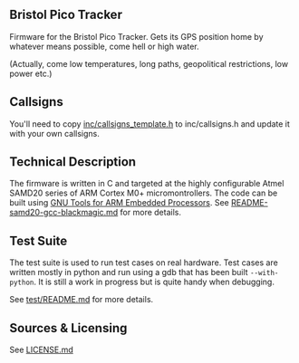 ## Bristol Pico Tracker ##

Firmware for the Bristol Pico Tracker. Gets its GPS position home
by whatever means possible, come hell or high water.

(Actually, come low temperatures, long paths, geopolitical
restrictions, low power etc.)

## Callsigns

You'll need to copy
[inc/callsigns_template.h](inc/callsigns_template.h) to
inc/callsigns.h and update it with your own callsigns.

## Technical Description ##

The firmware is written in C and targeted at the highly configurable
Atmel SAMD20 series of ARM Cortex M0+ micromontrollers. The code can
be built using
[GNU Tools for ARM Embedded Processors](https://launchpad.net/gcc-arm-embedded/).
See [README-samd20-gcc-blackmagic.md](README-samd20-gcc-blackmagic.md)
for more details.

## Test Suite ##

The test suite is used to run test cases on real hardware. Test cases
are written mostly in python and run using a gdb that has been built
`--with-python`. It is still a work in progress but is quite handy
when debugging.

See [test/README.md](test/README.md) for more details.

## Sources & Licensing ##

See [LICENSE.md](LICENSE.md)
